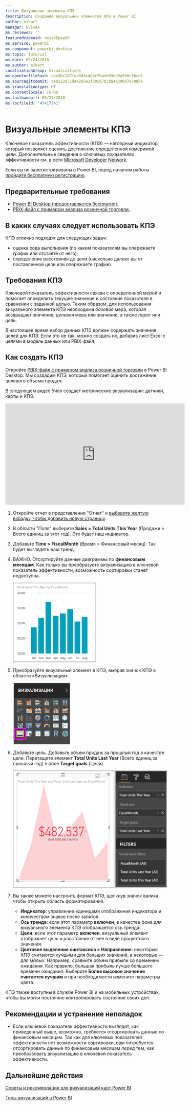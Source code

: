 ```yaml
---
title: Визуальные элементы КПЭ
description: Создание визуальных элементов КПЭ в Power BI
author: mihart
manager: kvivek
ms.reviewer: ''
featuredvideoid: xmja6EpqaO0
ms.service: powerbi
ms.component: powerbi-desktop
ms.topic: tutorial
ms.date: 09/24/2018
ms.author: mihart
LocalizationGroup: Visualizations
ms.openlocfilehash: aec8bc2d7faa8d3c4b9c7b4eb69ed9a930cfbcd1
ms.sourcegitcommit: ce8332a71d4d205a1f005b703da4a390d79c98b6
ms.translationtype: HT
ms.contentlocale: ru-RU
ms.lasthandoff: 09/27/2018
ms.locfileid: "47417241"
---
```

# <a name="kpi-visuals"></a>Визуальные элементы КПЭ
Ключевое показатель эффективности (КПЭ) — наглядный индикатор, который позволяет оценить достижение определенной измеримой цели. Дополнительные сведения о ключевых показателях эффективности см. в сети [Microsoft Developer Network](https://msdn.microsoft.com/library/hh272050).

Если вы не зарегистрированы в Power BI, перед началом работы [пройдите бесплатную регистрацию](https://app.powerbi.com/signupredirect?pbi_source=web).

## <a name="prerequisites"></a>Предварительные требования
* [Power BI Desktop (предоставляется бесплатно).](https://powerbi.microsoft.com/en-us/get-started/)
* [PBIX-файл с примером анализа розничной торговли.](http://download.microsoft.com/download/9/6/D/96DDC2FF-2568-491D-AAFA-AFDD6F763AE3/Retail%20Analysis%20Sample%20PBIX.pbix)

## <a name="when-to-use-a-kpi"></a>В каких случаях следует использовать КПЭ
КПЭ отлично подходят для следующих задач:

* оценка хода выполнения (по каким показателям вы опережаете график или отстаете от него);
* определение расстояния до цели (насколько далеко вы от поставленной цели или опережаете график).   

## <a name="kpi-requirements"></a>Требования КПЭ
Ключевой показатель эффективности связан с определенной мерой и помогает определить текущее значение и состояние показателя в сравнении с заданной целью. Таким образом, для использования визуального элемента КПЭ необходима *базовая* мера, которая возвращает значение, *целевая* мера или значение, а также *порог* или *цель*.

В настоящее время набор данных КПЭ должен содержать значения целей для КПЭ. Если это не так, можно создать их, добавив лист Excel с целями в модель данных или PBIX-файл.


## <a name="how-to-create-a-kpi"></a>Как создать КПЭ
Откройте [PBIX-файл с примером анализа розничной торговли](http://download.microsoft.com/download/9/6/D/96DDC2FF-2568-491D-AAFA-AFDD6F763AE3/Retail%20Analysis%20Sample%20PBIX.pbix) в Power BI Desktop. Мы создадим КПЭ, который помогает оценить достижение целевого объема продаж.

В следующем видео Уилл создает метрические визуализации: датчики, карты и КПЭ.

<iframe width="560" height="315" src="https://www.youtube.com/embed/xmja6EpqaO0?list=PL1N57mwBHtN0JFoKSR0n-tBkUJHeMP2cP" frameborder="0" allowfullscreen></iframe>

1. Откройте отчет в представлении "Отчет" и [выберите желтую вкладку, чтобы добавить новую страницу](../power-bi-report-add-page.md).    
2. В области "Поля" выберите **Sales > Total Units This Year** (Продажи > Всего единиц за этот год).  Это будет наш индикатор.
3. Добавьте **Time > FiscalMonth**  (Время > Финансовый месяц).  Так будет выглядеть наш тренд.
4. ВАЖНО. Отсортируйте данные диаграммы по **финансовым месяцам**. Как только вы преобразуете визуализацию в ключевой показатель эффективности, возможность сортировки станет недоступна.

    ![](media/power-bi-visualization-kpi/power-bi-chart.png)
5. Преобразуйте визуальный элемент в КПЭ, выбрав значок КПЭ в области «Визуализация».
   
    ![](media/power-bi-visualization-kpi/power-bi-kpi-template.png)
6. Добавьте цель. Добавьте объем продаж за прошлый год в качестве цели. Перетащите элемент **Total Units Last Year** (Всего единиц за прошлый год) в поле **Target goals** (Цели).
   
    ![](media/power-bi-visualization-kpi/power-bi-kpi-done.png)
7. Вы также можете настроить формат КПЭ, щелкнув значок валика, чтобы открыть область форматирования.
   
   * **Индикатор**: управление единицами отображения индикатора и количеством знаков после запятой.
   * **Ось тренда**: если этот параметр **включен**, в качестве фона для визуального элемента КПЭ отображается ось тренда.  
   * **Цели**: если этот параметр **включен**, визуальный элемент отображает цель и расстояние от нее в виде процентного значения.
   * **Цветовое выделение синтаксиса > Направление**: некоторые КПЭ считаются *лучшими* для больших значений, а некоторые — для *малых*. Например, сравните объем прибыли со временем ожидания. Как правило, большая прибыль лучше большого времени ожидания. Выберите **Более высокое значение считается лучшим** и при необходимости измените параметры цвета.


КПЭ также доступны в службе Power BI и на мобильных устройствах, чтобы вы могли постоянно контролировать состояние своих дел.

## <a name="considerations-and-troubleshooting"></a>Рекомендации и устранение неполадок
* Если ключевой показатель эффективности выглядит, как приведенный выше, возможно, требуется отсортировать данные по финансовым месяцам. Так как для ключевых показателей эффективности нет возможности сортировки, вам потребуется отсортировать данные по финансовым месяцам *перед* тем, как преобразовать визуализацию в ключевой показатель эффективности.

## <a name="next-steps"></a>Дальнейшие действия

[Советы и рекомендации для визуализаций карт Power BI](power-bi-map-tips-and-tricks.md)

[Типы визуализаций в Power BI](power-bi-visualization-types-for-reports-and-q-and-a.md)